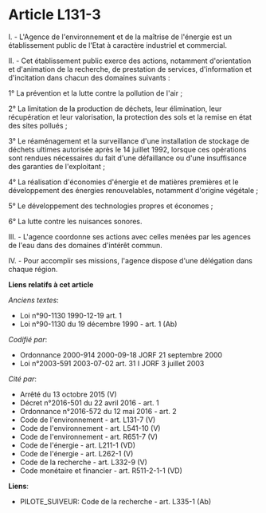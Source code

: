 # Article L131-3

I. - L'Agence de l'environnement et de la maîtrise de l'énergie est un établissement public de l'Etat à caractère industriel
et commercial.

II. - Cet établissement public exerce des actions, notamment d'orientation et d'animation de la recherche, de prestation de
services, d'information et d'incitation dans chacun des domaines suivants :

1° La prévention et la lutte contre la pollution de l'air ;

2° La limitation de la production de déchets, leur élimination, leur récupération et leur valorisation, la protection des
sols et la remise en état des sites pollués ;

3° Le réaménagement et la surveillance d'une installation de stockage de déchets ultimes autorisée après le 14 juillet 1992,
lorsque ces opérations sont rendues nécessaires du fait d'une défaillance ou d'une insuffisance des garanties de
l'exploitant ;

4° La réalisation d'économies d'énergie et de matières premières et le développement des énergies renouvelables, notamment
d'origine végétale ;

5° Le développement des technologies propres et économes ;

6° La lutte contre les nuisances sonores.

III. - L'agence coordonne ses actions avec celles menées par les agences de l'eau dans des domaines d'intérêt commun.

IV. - Pour accomplir ses missions, l'agence dispose d'une délégation dans chaque région.

**Liens relatifs à cet article**

_Anciens textes_:

  - Loi n°90-1130 1990-12-19 art. 1
  - Loi n°90-1130 du 19 décembre 1990 - art. 1 (Ab)

_Codifié par_:

  - Ordonnance 2000-914 2000-09-18 JORF 21 septembre 2000
  - Loi n°2003-591 2003-07-02 art. 31 I JORF 3 juillet 2003

_Cité par_:

  - Arrêté du 13 octobre 2015 (V)
  - Décret n°2016-501 du 22 avril 2016 - art. 1
  - Ordonnance n°2016-572 du 12 mai 2016 - art. 2
  - Code de l'environnement - art. L131-7 (V)
  - Code de l'environnement - art. L541-10 (V)
  - Code de l'environnement - art. R651-7 (V)
  - Code de l'énergie - art. L211-1 (VD)
  - Code de l'énergie - art. L262-1 (V)
  - Code de la recherche - art. L332-9 (V)
  - Code monétaire et financier - art. R511-2-1-1 (VD)

**Liens**:

  - PILOTE_SUIVEUR: Code de la recherche - art. L335-1 (Ab)
